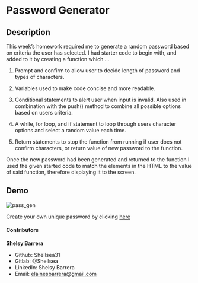 # Password Generator

## Description

This week’s homework required me to generate a random password based on criteria the user has selected. I had starter code to begin with, and added to it by creating a function which ...

1. Prompt and confirm to allow user to decide length of password and types of characters.

2. Variables used to make code concise and more readable.

3. Conditional statements to alert user when input is invalid. Also used in combination with the push() method to combine all possible options based on users criteria. 

4. A while, for loop, and if statement to loop through users character options and select a random value each time. 

5. Return statements to stop the function from running if user does not confirm characters, or return value of new password to the function.

Once the new password had been generated and returned to the function I used the given started code to match the elements in the HTML to the value of said function, therefore displaying it to the screen.

## Demo

![pass_gen](https://user-images.githubusercontent.com/70654835/96310259-e332f280-0fbb-11eb-9c32-4863d7cc7454.png)

Create your own unique password by clicking [here](https://shellsea31.github.io/Password_Generator/)

 #### Contributors

 **Shelsy Barrera**
 * Github: Shellsea31
 * Gitlab: @Shellsea
 * LinkedIn: Shelsy Barrera
 * Email: elainesbarrera@gmail.com